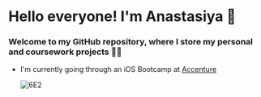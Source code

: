 # Hello everyone! I'm Anastasiya &#128406;

### Welcome to my GitHub repository, where I store my personal and coursework projects &#128105;&#8205;&#128187; 

- I'm currently going through an iOS Bootcamp at [Accenture](https://www.accenture.com/lv-en)



  ![6E2](https://github.com/StasyaOmak/StasyaOmak/assets/127408467/db7375d9-ec87-4d72-8315-a0d91a184192)



<!--
**StasyaOmak/StasyaOmak** is a ✨ _special_ ✨ repository because its `README.md` (this file) appears on your GitHub profile.

Here are some ideas to get you started:

- 🔭 I’m currently working on ...
- 🌱 I’m currently learning ...
- 👯 I’m looking to collaborate on ...
- 🤔 I’m looking for help with ...
- 💬 Ask me about ...
- 📫 How to reach me: ...
- 😄 Pronouns: ...
- ⚡ Fun fact: ...
-->
